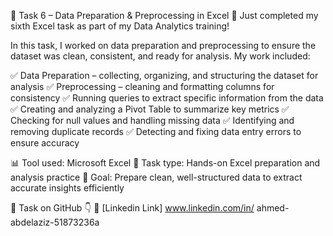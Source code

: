📌 Task 6 – Data Preparation & Preprocessing in Excel
🚀 Just completed my sixth Excel task as part of my Data Analytics training!

In this task, I worked on data preparation and preprocessing to ensure the dataset was clean, consistent, and ready for analysis. My work included:

✅ Data Preparation – collecting, organizing, and structuring the dataset for analysis
✅ Preprocessing – cleaning and formatting columns for consistency
✅ Running queries to extract specific information from the data
✅ Creating and analyzing a Pivot Table to summarize key metrics
✅ Checking for null values and handling missing data
✅ Identifying and removing duplicate records
✅ Detecting and fixing data entry errors to ensure accuracy

📊 Tool used: Microsoft Excel
📁 Task type: Hands-on Excel preparation and analysis practice
🎯 Goal: Prepare clean, well-structured data to extract accurate insights efficiently

📂 Task on GitHub 👇
🔗 [Linkedin Link]
www.linkedin.com/in/
ahmed-abdelaziz-51873236a
